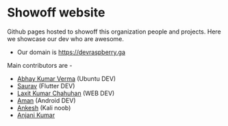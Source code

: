 # Showoff website
Github pages hosted to showoff this organization people and projects.
Here we showcase our dev who are awesome.

 - Our domain is https://devraspberry.ga
 
<!--Add your name in the markdown style to all the contributors-->
Main contributors are -
 - [Abhay Kumar Verma](https://github.com/darkRaspberry) (Ubuntu DEV)
 - [Saurav](https://github.com/desrant) (Flutter DEV)
 - [Laxit Kumar Chahuhan](https://github.com/kumarlaxit) (WEB DEV)
 - [Aman](https://github.com/amansmarty069) (Android DEV)
 - [Ankesh](https://github.com/NoteLyfe) (Kali noob)
 - [Anjani Kumar](https://github.com/itsAnju)
